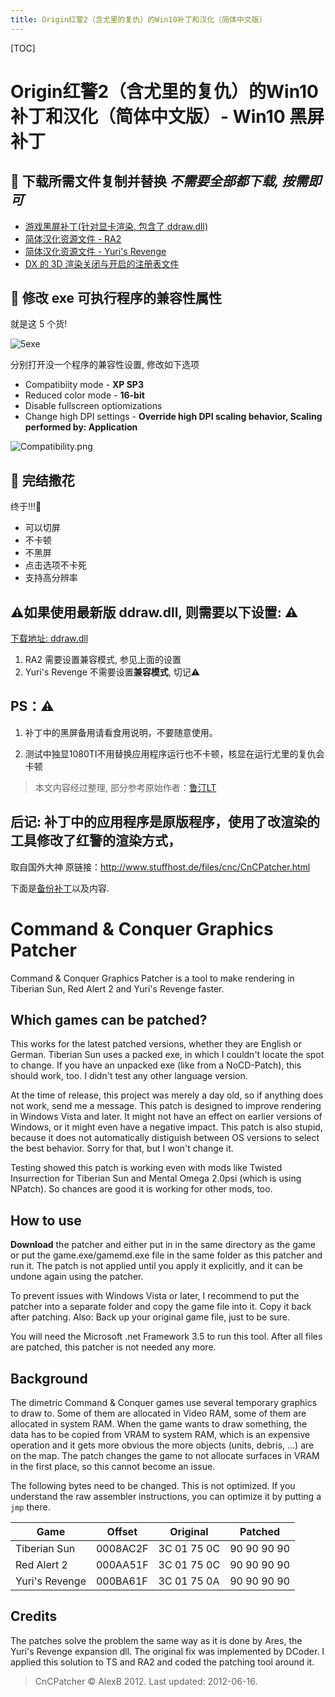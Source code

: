```yaml
---
title: Origin红警2（含尤里的复仇）的Win10补丁和汉化（简体中文版）
---
```


[TOC]

# Origin红警2（含尤里的复仇）的Win10补丁和汉化（简体中文版）- Win10 黑屏补丁

## 🧻 下载所需文件复制并替换 *不需要全部都下载, 按需即可* 

- [游戏黑屏补丁(针对显卡渲染, 包含了 ddraw.dll)](RA2_Win10/仅Win10补丁不含汉化.zip)
- [简体汉化资源文件 - RA2](RA2_Win10/RA2汉化.zip)
- [简体汉化资源文件 - Yuri's Revenge](RA2_Win10/尤里的复仇汉化.zip)
- [DX 的 3D 渲染关闭与开启的注册表文件](RA2_Win10/黑屏备用.zip)

## 🔧 修改 exe 可执行程序的兼容性属性

就是这 5 个货!

![5exe](RA2_Win10/5exe.jpg)

分别打开没一个程序的兼容性设置, 修改如下选项

- Compatibiity mode - **XP SP3**
- Reduced color mode - **16-bit**
- Disable fullscreen optiomizations
- Change high DPI settings - **Override high DPI scaling behavior, Scaling performed by: Application**

![Compatibility.png](RA2_Win10/Compatibility.png)

## 🎉 完结撒花

终于!!!👏

- 可以切屏
- 不卡顿
- 不黑屏
- 点击选项不卡死
- 支持高分辨率

## ⚠️如果使用最新版 ddraw.dll, 则需要以下设置: ⚠️
[下载地址: ddraw.dll](https://github.com/CnCNet/ts-ddraw/releases/)

1. RA2 需要设置兼容模式, 参见上面的设置
2. Yuri's Revenge 不需要设置**兼容模式**, 切记⚠️

## PS：⚠️

1. 补丁中的黑屏备用请看食用说明，不要随意使用。

2. 测试中独显1080TI不用替换应用程序运行也不卡顿，核显在运行尤里的复仇会卡顿 

>  本文内容经过整理, 部分参考原始作者：[鲁汀LT](https://www.bilibili.com/read/cv357537)

## 后记: 补丁中的应用程序是原版程序，使用了改渲染的工具修改了红警的渲染方式，

取自国外大神 原链接：http://www.stuffhost.de/files/cnc/CnCPatcher.html

下面是[备份补丁](RA2_Win10/CnCGraphicsPatch.zip)以及内容.

# Command & Conquer Graphics Patcher

Command & Conquer Graphics Patcher is a tool to make rendering in Tiberian Sun, Red Alert 2 and Yuri's Revenge faster.

## Which games can be patched?

This works for the latest patched versions, whether they are English or German. Tiberian Sun uses a packed exe, in which I couldn't locate the spot to change. If you have an unpacked exe (like from a NoCD-Patch), this should work, too. I didn't test any other language version.

At the time of release, this project was merely a day old, so if anything does not work, send me a message. This patch is designed to improve rendering in Windows Vista and later. It might not have an effect on earlier versions of Windows, or it might even have a negative impact. This patch is also stupid, because it does not automatically distiguish between OS versions to select the best behavior. Sorry for that, but I won't change it.

Testing showed this patch is working even with mods like Twisted Insurrection for Tiberian Sun and Mental Omega 2.0psi (which is using NPatch). So chances are good it is working for other mods, too.

## How to use

**Download** the patcher and either put in in the same directory as the game or put the game.exe/gamemd.exe file in the same folder as this patcher and run it. The patch is not applied until you apply it explicitly, and it can be undone again using the patcher.

To prevent issues with Windows Vista or later, I recommend to put the patcher into a separate folder and copy the game file into it. Copy it back after patching. Also: Back up your original game file, just to be sure.

You will need the Microsoft .net Framework 3.5 to run this tool. After all files are patched, this patcher is not needed any more.

## Background

The dimetric Command & Conquer games use several temporary graphics to draw to. Some of them are allocated in Video RAM, some of them are allocated in system RAM. When the game wants to draw something, the data has to be copied from VRAM to system RAM, which is an expensive operation and it gets more obvious the more objects (units, debris, ...) are on the map. The patch changes the game to not allocate surfaces in VRAM in the first place, so this cannot become an issue.

The following bytes need to be changed. This is not optimized. If you understand the raw assembler instructions, you can optimize it by putting a `jmp` there.

| Game           | Offset   | Original    | Patched     |
| -------------- | -------- | ----------- | ----------- |
| Tiberian Sun   | 0008AC2F | 3C 01 75 0C | 90 90 90 90 |
| Red Alert 2    | 000AA51F | 3C 01 75 0C | 90 90 90 90 |
| Yuri's Revenge | 000BA61F | 3C 01 75 0A | 90 90 90 90 |

## Credits

The patches solve the problem the same way as it is done by Ares, the Yuri's Revenge expansion dll. The original fix was implemented by DCoder. I applied this solution to TS and RA2 and coded the patching tool around it.



> CnCPatcher © AlexB 2012. Last updated: 2012-06-16.
